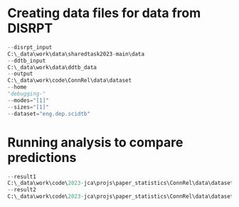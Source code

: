 
# Creating data files for data from DISRPT

```python
--disrpt_input
C:\_data\work\data\sharedtask2023-main\data
--ddtb_input
C:\_data\work\data\ddtb_data
--output
C:\_data\work\code\ConnRel\data\dataset
--home
"debugging-"
--modes="[1]"
--sizes="[1]"
--dataset="eng.dep.scidtb"
```

# Running analysis to compare predictions

```python
--result1
C:\_data\work\code\2023-jca\projs\paper_statistics\ConnRel\data\dataset\eng_dep_scidtb\withContext\mode-1.1-context-1\eng_dep_scidtb\fine\preds\joint+test_l1+3+106524.txt
--result2
C:\_data\work\code\2023-jca\projs\paper_statistics\ConnRel\data\dataset\eng_dep_scidtb\withContext\mode-2-context-1\eng_dep_scidtb\fine\preds\joint+test_l1+3+106524.txt
```